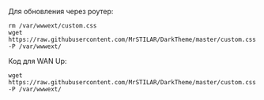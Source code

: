 Для обновления через роутер:

    rm /var/wwwext/custom.css
    wget https://raw.githubusercontent.com/MrSTILAR/DarkTheme/master/custom.css -P /var/wwwext/

Код для WAN Up:

    wget https://raw.githubusercontent.com/MrSTILAR/DarkTheme/master/custom.css -P /var/wwwext/

